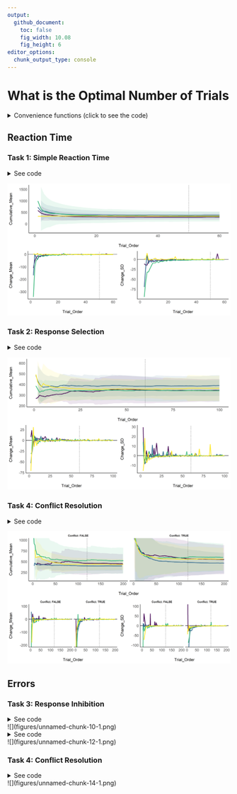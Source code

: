```yaml
---
output: 
  github_document:
    toc: false
    fig_width: 10.08
    fig_height: 6
editor_options: 
  chunk_output_type: console
---
```





# What is the Optimal Number of Trials


<details><summary>Convenience functions (click to see the code)</summary>
<p>

```r
library(tidyverse)
library(easystats)
## # Attaching packages (red = needs update)
## <U+2714> insight     0.6.0        <U+2714> bayestestR  0.4.0     
## <U+26A0> performance 0.3.0.9000   <U+2714> parameters  0.2.5     
## <U+2714> see         0.2.1.9000   <U+2714> effectsize  0.0.1     
## <U+2714> correlation 0.1.0        <U+2714> estimate    0.1.0     
## <U+2714> report      0.1.0        
## Restart the R-Session and update packages in red with 'easystats::easystats_update()'.
library(cowplot)

compute_cumulative <- function(data, fun = mean, col = "RT"){
  cumu <- c()
  for(i in 1:nrow(data)){
    cumu <- c(cumu,
              fun(data[1:i, col], na.rm = TRUE))
  }
  cumu
}

cumulative_data <- function(data){
  data$Cumulative_Mean <- compute_cumulative(data, fun = mean)
  data$Cumulative_SD <- compute_cumulative(data, fun = sd)
  data$Cumulative_CI_high <- data$Cumulative_Mean + data$Cumulative_SD * 1.96
  data$Cumulative_CI_low <- data$Cumulative_Mean - data$Cumulative_SD * 1.96

  data$Change_Mean <- c(NA, tail(data$Cumulative_Mean, -1) - head(data$Cumulative_Mean, -1))
  data$Change_SD <- c(NA, tail(data$Cumulative_SD, -1) - head(data$Cumulative_SD, -1))
  data[c("Participant", "Task", "Trial_Order",
         "Cumulative_Mean", "Cumulative_SD", "Cumulative_CI_high", "Cumulative_CI_low",
         "Change_Mean", "Change_SD")]
}


cumulative_errors <- function(data){
  data$Error <- as.character(data$Response) != as.character(data$Stimulus_Side)
  error_prob <- c()
  for(i in 1:nrow(data)){
    error_prob <- c(error_prob, sum(data$Error[1:i]) / i)
  }
  data$Error_Probability <- error_prob
  data[c("Participant", "Task", "Trial_Order", "Error_Probability")]
}


inhibition_model <- function(data){
  data$Error <- ifelse(as.character(data$Stop_Signal) %in% c("True", "TRUE") & data$Response %in% c("RIGHT", "LEFT"), TRUE, FALSE)
  glm(Error ~ Stop_Signal_RT, data = data, family = "binomial")
}
```
</p>
</details>


## Reaction Time

### Task 1: Simple Reaction Time
<details><summary>See code</summary>
<p>

```r
df <- data.frame()
for(path in list.files(path = "data/", pattern = "*_ProcessingSpeed.csv", full.names = TRUE)){
  df <- rbind(df, cumulative_data(read.csv(path)))
}

fig1 <- cowplot::plot_grid(
  df %>%
    ggplot(aes(x = Trial_Order, y = Cumulative_Mean)) +
    geom_vline(xintercept = 50, linetype = "dotted") +
    geom_ribbon(aes(ymin = Cumulative_CI_low, ymax = Cumulative_CI_high, fill = Participant), alpha = 0.1) +
    geom_line(aes(color = Participant), size = 1) +
    theme_modern() +
    scale_color_viridis_d(guide = FALSE) +
    scale_fill_viridis_d(guide = FALSE),
  cowplot::plot_grid(df %>%
    ggplot(aes(x = Trial_Order, y = Change_Mean)) +
    geom_vline(xintercept = 50, linetype = "dotted") +
    geom_hline(yintercept = 0) +
    geom_line(aes(color = Participant), size = 1) +
    theme_modern() +
    scale_color_viridis_d(guide = FALSE),
  df %>%
    ggplot(aes(x = Trial_Order, y = Change_SD)) +
    geom_vline(xintercept = 50, linetype = "dotted") +
    geom_hline(yintercept = 0) +
    geom_line(aes(color = Participant), size = 1) +
    theme_modern() +
    scale_color_viridis_d(guide = FALSE)),
  nrow = 2
)
```
</p>
</details>

![](figures/unnamed-chunk-4-1.png)<!-- -->



### Task 2: Response Selection
<details><summary>See code</summary>
<p>

```r
df <- data.frame()
for(path in list.files(path = "data/", pattern = "*_ResponseSelection.csv", full.names = TRUE)){
  df <- rbind(df, cumulative_data(read.csv(path)))
}

fig2 <- cowplot::plot_grid(
  df %>%
    ggplot(aes(x = Trial_Order, y = Cumulative_Mean)) +
    geom_vline(xintercept = 60, linetype = "dotted") +
    geom_ribbon(aes(ymin = Cumulative_CI_low, ymax = Cumulative_CI_high, fill = Participant), alpha = 0.1) +
    geom_line(aes(color = Participant), size = 1) +
    theme_modern() +
    scale_color_viridis_d(guide = FALSE) +
    scale_fill_viridis_d(guide = FALSE),
  cowplot::plot_grid(df %>%
    ggplot(aes(x = Trial_Order, y = Change_Mean)) +
    geom_vline(xintercept = 60, linetype = "dotted") +
    geom_hline(yintercept = 0) +
    geom_line(aes(color = Participant), size = 1) +
    theme_modern() +
    scale_color_viridis_d(guide = FALSE),
  df %>%
    ggplot(aes(x = Trial_Order, y = Change_SD)) +
    geom_vline(xintercept = 60, linetype = "dotted") +
    geom_hline(yintercept = 0) +
    geom_line(aes(color = Participant), size = 1) +
    theme_modern() +
    scale_color_viridis_d(guide = FALSE)),
  nrow = 2
)
```
</p>
</details>

![](figures/unnamed-chunk-6-1.png)<!-- -->

### Task 4: Conflict Resolution
<details><summary>See code</summary>
<p>

```r
df <- data.frame()
for(path in list.files(path = "data/", pattern = "*_ConflictResolution.csv", full.names = TRUE)){
  dat <- read.csv(path)
  cong <- cumulative_data(dat[dat$Congruence == "CONGRUENT", ])
  cong$Conflict <- FALSE
  incong <- cumulative_data(dat[dat$Congruence != "CONGRUENT", ])
  incong$Conflict <- TRUE
  df <- rbind(df, rbind(cong, incong))
}

fig3 <- cowplot::plot_grid(
  df %>%
    ggplot(aes(x = Trial_Order, y = Cumulative_Mean)) +
    geom_vline(xintercept = 120, linetype = "dotted") +
    geom_ribbon(aes(ymin = Cumulative_CI_low, ymax = Cumulative_CI_high, fill = Participant), alpha = 0.1) +
    geom_line(aes(color = Participant), size = 1) +
    theme_modern() +
    scale_color_viridis_d(guide = FALSE) +
    scale_fill_viridis_d(guide = FALSE) +
    facet_grid(~Conflict, labeller = "label_both") +
    coord_cartesian(ylim = c(100, 1000)),
  cowplot::plot_grid(df %>%
    ggplot(aes(x = Trial_Order, y = Change_Mean)) +
    geom_vline(xintercept = 120, linetype = "dotted") +
    geom_hline(yintercept = 0) +
    geom_line(aes(color = Participant), size = 1) +
    theme_modern() +
    scale_color_viridis_d(guide = FALSE) +
    facet_grid(~Conflict, labeller = "label_both") +
    coord_cartesian(ylim = c(-200, 100)),
  df %>%
    ggplot(aes(x = Trial_Order, y = Change_SD)) +
    geom_vline(xintercept = 120, linetype = "dotted") +
    geom_hline(yintercept = 0) +
    geom_line(aes(color = Participant), size = 1) +
    theme_modern() +
    scale_color_viridis_d(guide = FALSE) +
    facet_grid(~Conflict, labeller = "label_both") +
    coord_cartesian(ylim = c(-100, 100))),
  nrow = 2
)
```
</p>
</details>

![](figures/unnamed-chunk-8-1.png)<!-- -->



## Errors


<!-- ### Task 2: Response Selection -->
<!-- <details><summary>See code</summary> -->
<!-- <p> -->
<!-- ```{r, echo = TRUE, warning=FALSE, message=FALSE} -->
<!-- df <- data.frame() -->
<!-- for(path in list.files(path = "data/", pattern = "*_ResponseSelection.csv", full.names = TRUE)){ -->
<!--   df <- rbind(df, cumulative_errors(read.csv(path))) -->
<!-- } -->

<!-- fig4 <- df %>% -->
<!--     ggplot(aes(x = Trial_Order, y = Error_Probability)) + -->
<!--     geom_vline(xintercept = 60, linetype = "dotted") + -->
<!--     geom_line(aes(color = Participant), size = 1) + -->
<!--     theme_modern() + -->
<!--     scale_color_viridis_d(guide = FALSE) + -->
<!--     scale_fill_viridis_d(guide = FALSE) -->
<!-- ``` -->
<!-- </p> -->
<!-- </details> -->
<!-- ```{r, echo = FALSE, warning=FALSE, message=FALSE} -->
<!-- fig4 -->
<!-- ``` -->



### Task 3: Response Inhibition
<details><summary>See code</summary>
<p>

```r
df <- data.frame()
for(path in list.files(path = "data/", pattern = "*_ResponseInhibition.csv", full.names = TRUE)){
  data <- read.csv(path)
  predicted <- estimate_link(inhibition_model(data))
  predicted$Participant <- unique(data$Participant)
  df <- rbind(df, predicted)
}


fig5 <- df %>%
    ggplot(aes(x = Stop_Signal_RT, y = Predicted)) +
    geom_ribbon(aes(ymin = CI_low, ymax = CI_high, fill = Participant), alpha = 0.1) +
    geom_line(aes(color = Participant), size = 1) +
    theme_modern() +
    scale_color_viridis_d(guide = FALSE) +
    scale_fill_viridis_d(guide = FALSE) 
```
</p>
</details>
![](figures/unnamed-chunk-10-1.png)<!-- -->

<details><summary>See code</summary>
<p>

```r
df <- data.frame()
for(path in list.files(path = "data/", pattern = "*_ResponseInhibition.csv", full.names = TRUE)){
  data <- read.csv(path)
  for(i in 1:nrow(data)){
    dat <- tryCatch({
        model <- inhibition_model(data[1:i, ])
        params <- insight::get_parameters(model)$estimate
        se <- standard_error(model)
        data.frame(Intercept = params[1],
                   Intercept_CI_high = params[1] + se$SE[1] * 1.96,
                   Intercept_CI_low = params[1] - se$SE[1] * 1.96,
                   Slope = params[2],
                   Slope_CI_high = params[2] + se$SE[2] * 1.96,
                   Slope_CI_low = params[2] - se$SE[2] * 1.96)
    }, error = function(e) {
        data.frame(Intercept = NA,
                   Intercept_CI_high = NA,
                   Intercept_CI_low = NA,
                   Slope = NA,
                   Slope_CI_high = NA,
                   Slope_CI_low = NA)
    })
    
    dat$Participant <- unique(data$Participant)
    dat$Trial_Order <- i
    df <- rbind(df, dat)
  }
}



fig6 <- cowplot::plot_grid(
  df %>%
    ggplot(aes(x = Trial_Order, y = Intercept)) +
    geom_hline(yintercept = 0) +
    # geom_ribbon(aes(ymin = Intercept_CI_low, ymax = Intercept_CI_high, fill = Participant), alpha = 0.1) +
    geom_line(aes(color = Participant), size = 1) +
    theme_modern() +
    scale_color_viridis_d(guide = FALSE) +
    scale_fill_viridis_d(guide = FALSE) +
    coord_cartesian(ylim = c(-7, 3)),
  df %>%
    ggplot(aes(x = Trial_Order, y = Slope)) +
    geom_hline(yintercept = 0) +
    # geom_ribbon(aes(ymin = Intercept_CI_low, ymax = Slope_CI_high, fill = Participant), alpha = 0.1) +
    geom_line(aes(color = Participant), size = 1) +
    theme_modern() +
    scale_color_viridis_d(guide = FALSE) +
    scale_fill_viridis_d(guide = FALSE) +
    coord_cartesian(ylim = c(-0.07, 0.07))
)
```
</p>
</details>
![](figures/unnamed-chunk-12-1.png)<!-- -->


### Task 4: Conflict Resolution
<details><summary>See code</summary>
<p>

```r
df <- data.frame()
for(path in list.files(path = "data/", pattern = "*_ConflictResolution.csv", full.names = TRUE)){
  dat <- read.csv(path)
  cong <- cumulative_errors(dat[dat$Congruence == "CONGRUENT", ])
  cong$Conflict <- FALSE
  incong <- cumulative_errors(dat[dat$Congruence != "CONGRUENT", ])
  incong$Conflict <- TRUE
  df <- rbind(df, rbind(cong, incong))
}

fig7 <- df %>%
    ggplot(aes(x = Trial_Order, y = Error_Probability)) +
    geom_vline(xintercept = 120, linetype = "dotted") +
    geom_line(aes(color = Participant), size = 1) +
    theme_modern() +
    scale_color_viridis_d(guide = FALSE) +
    scale_fill_viridis_d(guide = FALSE) +
    facet_grid(~Conflict, labeller = "label_both")
```
</p>
</details>
![](figures/unnamed-chunk-14-1.png)<!-- -->
